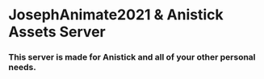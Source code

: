 # JosephAnimate2021 & Anistick Assets Server
### This server is made for Anistick and all of your other personal needs.
